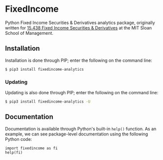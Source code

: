 # FixedIncome
Python Fixed Income Securities &amp; Derivatives analytics package, originally written for [15.438 Fixed Income Securities &amp; Derivatives](http://student.mit.edu/catalog/m15b.html#15.438) at the MIT Sloan School of Management.

## Installation
Installation is done through PIP; enter the following on the command line:
```bash
$ pip3 install fixedincome-analytics
```

### Updating
Updating is also done through PIP; enter the following on the command line:
```bash
$ pip3 install fixedincome-analytics -U
```

## Documentation
Documentation is available through Python's built-in `help()` function. As an example, we can see package-level documentation using the following Python code:
```python3
import fixedincome as fi
help(fi)
```
